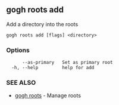 ## gogh roots add

Add a directory into the roots

```
gogh roots add [flags] <directory>
```

### Options

```
      --as-primary   Set as primary root
  -h, --help         help for add
```

### SEE ALSO

* [gogh roots](gogh_roots.md)	 - Manage roots

